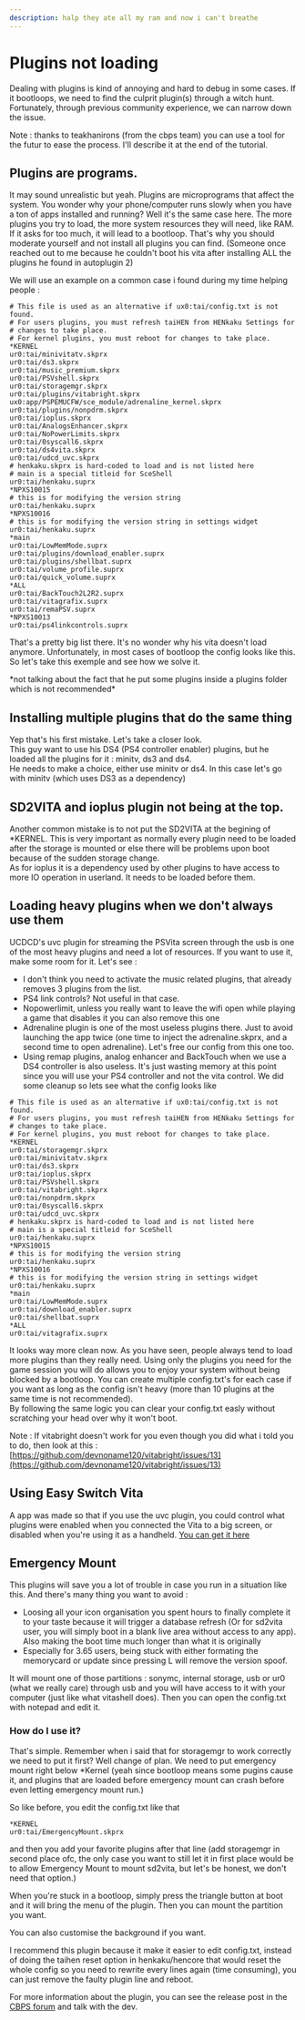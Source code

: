 ```yaml
---
description: halp they ate all my ram and now i can't breathe
---
```


# Plugins not loading

Dealing with plugins is kind of annoying and hard to debug in some cases. If it bootloops, we need to find the culprit plugin\(s\) through a witch hunt. Fortunately, through previous community experience, we can narrow down the issue.

Note : thanks to teakhanirons \(from the cbps team\) you can use a tool for the futur to ease the process. I'll describe it at the end of the tutorial.

## Plugins are programs.

It may sound unrealistic but yeah. Plugins are microprograms that affect the system. You wonder why your phone/computer runs slowly when you have a ton of apps installed and running? Well it's the same case here. The more plugins you try to load, the more system resources they will need, like RAM. If it asks for too much, it will lead to a bootloop. That's why you should moderate yourself and not install all plugins you can find. \(Someone once reached out to me because he couldn't boot his vita after installing ALL the plugins he found in autoplugin 2\)

We will use an example on a common case i found during my time helping people :

```text
# This file is used as an alternative if ux0:tai/config.txt is not found.
# For users plugins, you must refresh taiHEN from HENkaku Settings for
# changes to take place.
# For kernel plugins, you must reboot for changes to take place.
*KERNEL
ur0:tai/minivitatv.skprx
ur0:tai/ds3.skprx
ur0:tai/music_premium.skprx
ur0:tai/PSVshell.skprx
ur0:tai/storagemgr.skprx
ur0:tai/plugins/vitabright.skprx
ux0:app/PSPEMUCFW/sce_module/adrenaline_kernel.skprx
ur0:tai/plugins/nonpdrm.skprx
ur0:tai/ioplus.skprx
ur0:tai/AnalogsEnhancer.skprx
ur0:tai/NoPowerLimits.skprx
ur0:tai/0syscall6.skprx
ur0:tai/ds4vita.skprx
ur0:tai/udcd_uvc.skprx
# henkaku.skprx is hard-coded to load and is not listed here
# main is a special titleid for SceShell
ur0:tai/henkaku.suprx
*NPXS10015
# this is for modifying the version string
ur0:tai/henkaku.suprx
*NPXS10016
# this is for modifying the version string in settings widget
ur0:tai/henkaku.suprx
*main
ur0:tai/LowMemMode.suprx
ur0:tai/plugins/download_enabler.suprx
ur0:tai/plugins/shellbat.suprx
ur0:tai/volume_profile.suprx
ur0:tai/quick_volume.suprx
*ALL
ur0:tai/BackTouch2L2R2.suprx
ur0:tai/vitagrafix.suprx
ur0:tai/remaPSV.suprx
*NPXS10013
ur0:tai/ps4linkcontrols.suprx
```

That's a pretty big list there. It's no wonder why his vita doesn't load anymore. Unfortunately, in most cases of bootloop the config looks like this. So let's take this exemple and see how we solve it.

\*not talking about the fact that he put some plugins inside a plugins folder which is not recommended\*

## Installing multiple plugins that do the same thing

Yep that's his first mistake. Let's take a closer look.  
This guy want to use his DS4 \(PS4 controller enabler\) plugins, but he loaded all the plugins for it : minitv, ds3 and ds4.  
He needs to make a choice, either use minitv or ds4. In this case let's go with minitv \(which uses DS3 as a dependency\)

## SD2VITA and ioplus plugin not being at the top.

Another common mistake is to not put the SD2VITA at the begining of \*KERNEL. This is very important as normally every plugin need to be loaded after the storage is mounted or else there will be problems upon boot because of the sudden storage change.  
As for ioplus it is a dependency used by other plugins to have access to more IO operation in userland. It needs to be loaded before them.

## Loading heavy plugins when we don't always use them

UCDCD's uvc plugin for streaming the PSVita screen through the usb is one of the most heavy plugins and need a lot of resources. If you want to use it, make some room for it. Let's see :

* I don't think you need to activate the music related plugins, that already removes 3 plugins from the list. 
* PS4 link controls? Not useful in that case. 
* Nopowerlimit, unless you really want to leave the wifi open while playing a game that disables it you can also remove this one
* Adrenaline plugin is one of the most useless plugins there. Just to avoid launching the app twice \(one time to inject the adrenaline.skprx, and a second time to open adrenaline\). Let's free our config from this one too.
* Using remap plugins, analog enhancer and BackTouch when we use a DS4 controller is also useless. It's just wasting memory at this point since you will use your PS4 controller and not the vita control.  We did some cleanup so lets see what the config looks like 

```text
# This file is used as an alternative if ux0:tai/config.txt is not found.
# For users plugins, you must refresh taiHEN from HENkaku Settings for
# changes to take place.
# For kernel plugins, you must reboot for changes to take place.
*KERNEL
ur0:tai/storagemgr.skprx
ur0:tai/minivitatv.skprx
ur0:tai/ds3.skprx
ur0:tai/ioplus.skprx
ur0:tai/PSVshell.skprx
ur0:tai/vitabright.skprx
ur0:tai/nonpdrm.skprx
ur0:tai/0syscall6.skprx
ur0:tai/udcd_uvc.skprx
# henkaku.skprx is hard-coded to load and is not listed here
# main is a special titleid for SceShell
ur0:tai/henkaku.suprx
*NPXS10015
# this is for modifying the version string
ur0:tai/henkaku.suprx
*NPXS10016
# this is for modifying the version string in settings widget
ur0:tai/henkaku.suprx
*main
ur0:tai/LowMemMode.suprx
ur0:tai/download_enabler.suprx
ur0:tai/shellbat.suprx
*ALL
ur0:tai/vitagrafix.suprx
```

It looks way more clean now. As you have seen, people always tend to load more plugins than they really need. Using only the plugins you need for the game session you will do allows you to enjoy your system without being blocked by a bootloop. You can create multiple config.txt's for each case if you want as long as the config isn't heavy \(more than 10 plugins at the same time is not recommended\).  
By following the same logic you can clear your config.txt easly without scratching your head over why it won't boot.

Note : If vitabright doesn't work for you even though you did what i told you to do, then look at this : [https://github.com/devnoname120/vitabright/issues/13](https://github.com/devnoname120/vitabright/issues/13)

## Using Easy Switch Vita

A app was made so that if you use the uvc plugin, you could control what plugins were enabled when you connected the Vita to a big screen, or disabled when you're using it as a handheld. [You can get it here](https://vitadb.rinnegatamante.it/#/info/398)

## Emergency Mount

This plugins will save you a lot of trouble in case you run in a situation like this. And there's many thing you want to avoid :

* Loosing all your icon organisation you spent hours to finally complete it to your taste because it will trigger a database refresh \(Or for sd2vita user, you will simply boot in a blank live area without access to any app\). Also making the boot time much longer than what it is originally
* Especially for 3.65 users, being stuck with either formating the memorycard or update since pressing L will remove the version spoof.

It will mount one of those partitions : sonymc, internal storage, usb or ur0 \(what we really care\) through usb and you will have access to it with your computer \(just like what vitashell does\). Then you can open the config.txt with notepad and edit it.

### How do I use it?

That's simple. Remember when i said that for storagemgr to work correctly we need to put it first? Well change of plan. We need to put emergency mount right below \*Kernel \(yeah since bootloop means some pugins cause it, and plugins that are loaded before emergency mount can crash before even letting emergency mount run.\)

So like before, you edit the config.txt like that

```text
*KERNEL
ur0:tai/EmergencyMount.skprx
```

and then you add your favorite plugins after that line \(add storagemgr in second place ofc, the only case you want to still let it in first place would be to allow Emergency Mount to mount sd2vita, but let's be honest, we don't need that option.\)

When you're stuck in a bootloop, simply press the triangle button at boot and it will bring the menu of the plugin. Then you can mount the partition you want.

You can also customise the background if you want.

I recommend this plugin because it make it easier to edit config.txt, instead of doing the taihen reset option in henkaku/hencore that would reset the whole config so you need to rewrite every lines again \(time consuming\), you can just remove the faulty plugin line and reboot.

For more information about the plugin, you can see the release post in the [CBPS forum](https://forum.devchroma.nl/index.php/topic,183.msg421.html#msg421) and talk with the dev.

